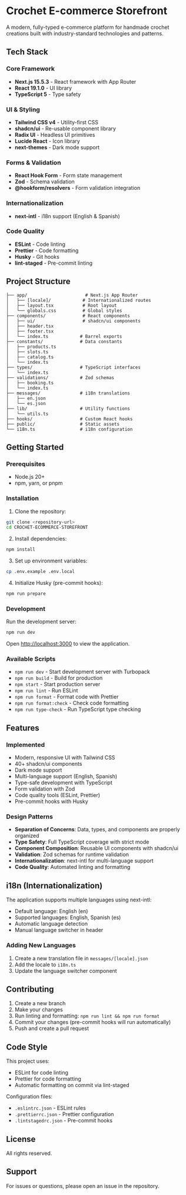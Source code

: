 # Crochet E-commerce Storefront

A modern, fully-typed e-commerce platform for handmade crochet creations built with industry-standard technologies and patterns.

## Tech Stack

### Core Framework
- **Next.js 15.5.3** - React framework with App Router
- **React 19.1.0** - UI library
- **TypeScript 5** - Type safety

### UI & Styling
- **Tailwind CSS v4** - Utility-first CSS
- **shadcn/ui** - Re-usable component library
- **Radix UI** - Headless UI primitives
- **Lucide React** - Icon library
- **next-themes** - Dark mode support

### Forms & Validation
- **React Hook Form** - Form state management
- **Zod** - Schema validation
- **@hookform/resolvers** - Form validation integration

### Internationalization
- **next-intl** - i18n support (English & Spanish)

### Code Quality
- **ESLint** - Code linting
- **Prettier** - Code formatting
- **Husky** - Git hooks
- **lint-staged** - Pre-commit linting

## Project Structure

```
├── app/                      # Next.js App Router
│   ├── [locale]/            # Internationalized routes
│   ├── layout.tsx           # Root layout
│   └── globals.css          # Global styles
├── components/              # React components
│   ├── ui/                  # shadcn/ui components
│   ├── header.tsx
│   ├── footer.tsx
│   └── index.ts            # Barrel exports
├── constants/              # Data constants
│   ├── products.ts
│   ├── slots.ts
│   ├── catalog.ts
│   └── index.ts
├── types/                  # TypeScript interfaces
│   └── index.ts
├── validations/            # Zod schemas
│   ├── booking.ts
│   └── index.ts
├── messages/               # i18n translations
│   ├── en.json
│   └── es.json
├── lib/                    # Utility functions
│   └── utils.ts
├── hooks/                  # Custom React hooks
├── public/                 # Static assets
└── i18n.ts                 # i18n configuration
```

## Getting Started

### Prerequisites

- Node.js 20+
- npm, yarn, or pnpm

### Installation

1. Clone the repository:
```bash
git clone <repository-url>
cd CROCHET-ECOMMERCE-STOREFRONT
```

2. Install dependencies:
```bash
npm install
```

3. Set up environment variables:
```bash
cp .env.example .env.local
```

4. Initialize Husky (pre-commit hooks):
```bash
npm run prepare
```

### Development

Run the development server:

```bash
npm run dev
```

Open [http://localhost:3000](http://localhost:3000) to view the application.

### Available Scripts

- `npm run dev` - Start development server with Turbopack
- `npm run build` - Build for production
- `npm start` - Start production server
- `npm run lint` - Run ESLint
- `npm run format` - Format code with Prettier
- `npm run format:check` - Check code formatting
- `npm run type-check` - Run TypeScript type checking

## Features

### Implemented

- Modern, responsive UI with Tailwind CSS
- 40+ shadcn/ui components
- Dark mode support
- Multi-language support (English, Spanish)
- Type-safe development with TypeScript
- Form validation with Zod
- Code quality tools (ESLint, Prettier)
- Pre-commit hooks with Husky

### Design Patterns

- **Separation of Concerns**: Data, types, and components are properly organized
- **Type Safety**: Full TypeScript coverage with strict mode
- **Component Composition**: Reusable UI components with shadcn/ui
- **Validation**: Zod schemas for runtime validation
- **Internationalization**: next-intl for multi-language support
- **Code Quality**: Automated linting and formatting

## i18n (Internationalization)

The application supports multiple languages using next-intl:

- Default language: English (en)
- Supported languages: English, Spanish (es)
- Automatic language detection
- Manual language switcher in header

### Adding New Languages

1. Create a new translation file in `messages/[locale].json`
2. Add the locale to `i18n.ts`
3. Update the language switcher component

## Contributing

1. Create a new branch
2. Make your changes
3. Run linting and formatting: `npm run lint && npm run format`
4. Commit your changes (pre-commit hooks will run automatically)
5. Push and create a pull request

## Code Style

This project uses:
- ESLint for code linting
- Prettier for code formatting
- Automatic formatting on commit via lint-staged

Configuration files:
- `.eslintrc.json` - ESLint rules
- `.prettierrc.json` - Prettier configuration
- `.lintstagedrc.json` - Pre-commit hooks

## License

All rights reserved.

## Support

For issues or questions, please open an issue in the repository.
